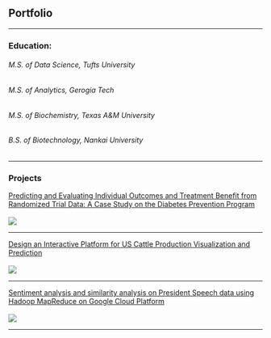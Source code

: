## Portfolio

---
### Education:
###### M.S. of Data Science, Tufts University
###### M.S. of Analytics, Gerogia Tech
###### M.S. of Biochemistry, Texas A&M University
###### B.S. of Biotechnology, Nankai University

---

### Projects 

[Predicting and Evaluating Individual Outcomes and Treatment Benefit from Randomized Trial Data: A Case Study on the Diabetes Prevention Program](/sample_page)
<br><br>
<img src="images/dummy_thumbnail.jpg?raw=true"/>

---
[Design an Interactive Platform for US Cattle Production Visualization and Prediction](/pdf/final_pposter.pdf)
<br><br>
<img src="images/dummy_thumbnail.jpg?raw=true"/>

---
[Sentiment analysis and similarity analysis on President Speech data using Hadoop MapReduce on Google Cloud Platform](http://example.com/)
<br><br>
<img src="images/dummy_thumbnail.jpg?raw=true"/>

---

<!--### Category Name 2

- [Project 1 Title](http://example.com/)
- [Project 2 Title](http://example.com/)
- [Project 3 Title](http://example.com/)
- [Project 4 Title](http://example.com/)
- [Project 5 Title](http://example.com/)


---




---
-->
<!-- <p style="font-size:11px">Page template forked from <a href="https://github.com/evanca/quick-portfolio">evanca</a></p> -->
<!-- Remove above link if you don't want to attibute -->
